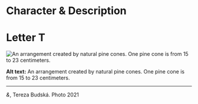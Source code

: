 # Character & Description

# Letter T

![An arrangement created by natural pine cones. One pine cone is from 15 to 23 centimeters.](img/like.jpg)

**Alt text:** An arrangement created by natural pine cones. One pine cone is from 15 to 23 centimeters.

---

*&*, Tereza Budská. Photo 2021
